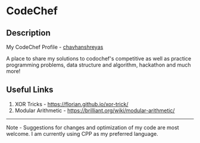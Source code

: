 # CodeChef

## Description
My CodeChef Profile - [chavhanshreyas](https://www.codechef.com/users/chavhanshreyas)

A place to share my solutions to codochef's competitive as well as practice programming problems, data structure and algorithm, hackathon and much more!

## Useful Links 

1. XOR Tricks - https://florian.github.io/xor-trick/ 
2. Modular Arithmetic - https://brilliant.org/wiki/modular-arithmetic/


---
Note - Suggestions for changes and optimization of my code are most welcome. I am currently using CPP as my preferred language. 

